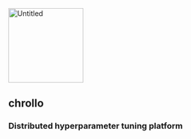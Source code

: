 <img width="150" height="150" alt="Untitled" src="https://github.com/user-attachments/assets/d041d333-91be-42b6-aac7-008866abedd0" />

## **chrollo**
### Distributed hyperparameter tuning platform
